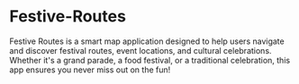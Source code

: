 # Festive-Routes
Festive Routes is a smart map application designed to help users navigate and discover festival routes, event locations, and cultural celebrations. Whether it's a grand parade, a food festival, or a traditional celebration, this app ensures you never miss out on the fun!
